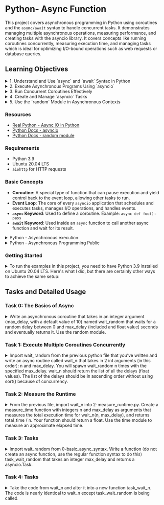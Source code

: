 # Python- Async Function
This project covers asynchronous programming in Python using coroutines and the `async/await` syntax to handle concurrent tasks. It demonstrates managing multiple asynchronous operations, measuring performance, and creating tasks with the asyncio library.
It covers concepts like running coroutines concurrently, measuring execution time, and managing tasks which is ideal for optimizing I/O-bound operations such as web requests or database queries.

## Learning Objectives
<details>
<summary>1. Understand and Use `async` and `await` Syntax in Python</summary>

   In this project, I learned to use `async` and `await` to define and run asynchronous functions. For example, in **Task 0**, I implemented `wait_random`, an asynchronous coroutine that uses `await asyncio.sleep(delay)` to wait for a random delay:

   ```python
   async def wait_random(max_delay: int = 10) -> float:
       '''
       Asynchronous coroutine that waits for a random delay
       between 0 and max_delay seconds and returns it.
       '''
       delay = random.uniform(0, max_delay)
       await asyncio.sleep(delay)
       return delay
   ```
</details>
  
<details>
<summary>2. Execute Asynchronous Programs Using `asyncio`</summary>

   I executed asynchronous programs using the `asyncio.run()` function. In **Task 1**, I ran the `wait_n` coroutine that executes multiple instances of `wait_random` concurrently:

   ```python
   import asyncio

   async def wait_n(n: int, max_delay: int) -> List[float]:
       '''
       Runs `wait_random` n times with a maximum delay of `max_delay`
       and returns the delays in ascending order.
       '''
       tasks = [wait_random(max_delay) for _ in range(n)]
       delays = [await task for task in asyncio.as_completed(tasks)]
       return delays

   asyncio.run(wait_n(5, 5))
   ```
</details>

<details>
<summary>3. Run Concurrent Coroutines Effectively</summary>

   I learned to run coroutines concurrently using `asyncio.gather` or `asyncio.as_completed`. In **Task 4**, I implemented `task_wait_n`, which runs multiple tasks concurrently using `asyncio.as_completed`:

   ```python
   async def task_wait_n(n: int, max_delay: int) -> List[float]:
       '''
       Runs `task_wait_random` n times with a maximum delay of `max_delay`
       and returns the delays in ascending order.
       '''
       tasks = [task_wait_random(max_delay) for _ in range(n)]
       delays = [await task for task in asyncio.as_completed(tasks)]
       return delays
   ```

   This function gathers results as they complete, allowing efficient concurrency management.
   </details>

<details>
<summary>4. Create and Manage `asyncio` Tasks</summary>

   I created and managed tasks using the `asyncio.create_task()` method. In **Task 3**, I implemented `task_wait_random` that creates and returns an `asyncio.Task`:

   ```python
   def task_wait_random(max_delay: int) -> asyncio.Task:
       '''
       Returns an asyncio.Task that runs the `wait_random` coroutine
       with the given `max_delay`.
       '''
       return asyncio.create_task(wait_random(max_delay))
   ```

   In **Task 4**, I used these tasks to run multiple asynchronous operations concurrently and handled their results effectively.
</details>

<details>
<summary>5. Use the `random` Module in Asynchronous Contexts</summary>

   I used the `random` module to generate random delay values in an asynchronous context. In **Task 0**, the `wait_random` coroutine uses `random.uniform` to create a random float between `0` and `max_delay`:

   ```python
   delay = random.uniform(0, max_delay)
   await asyncio.sleep(delay)
   return delay
   ```

   This random delay is then used to simulate asynchronous operations that complete at unpredictable times.

</details>

### Resources

- [Real Python - Async IO in Python](https://realpython.com/async-io-python/)
- [Python Docs - asyncio](https://docs.python.org/3/library/asyncio.html)
- [Python Docs - random module](https://docs.python.org/3/library/random.html#random.uniform)

### Requirements

- Python 3.9
- Ubuntu 20.04 LTS
- `aiohttp` for HTTP requests

### Basic Concepts

- **Coroutine**: A special type of function that can pause execution and yield control back to the event loop, allowing other tasks to run.
- **Event Loop**: The core of every `asyncio` application that schedules and executes tasks, manages I/O operations, and handles events.
- **`async` Keyword**: Used to define a coroutine. Example: `async def foo(): pass`
- **`await` Keyword**: Used inside an `async` function to call another async function and wait for its result.


<details>
<summary>Python - Asynchronous execution </summary>
Coroutines and the async/await syntax in Python are used to write asynchronous code that can perform tasks concurrently without the need for threads or processes. This is particularly useful for I/O-bound tasks, like web requests or database queries, where you’d otherwise be waiting for a response and wasting CPU cycles and where traditional threading or multiprocessing might be overkill or introduce unnecessary complexity.

Basic Concepts:
Coroutine: A coroutine is a special type of function that can pause its execution and yield control back to the event loop, allowing other tasks to run. It can later resume from where it left off.

Event Loop: The event loop is the core of every asyncio application. It schedules and executes tasks and callbacks, manages I/O operations, and handles events.

async: This keyword is used to define a coroutine. For example, async def foo(): pass defines a coroutine named foo.

await: This keyword is used inside an async function to call another async function and wait for its result. It essentially yields control back to the event loop.

Basic Example:
import asyncio

async def say_hello():
    await asyncio.sleep(1)
    print("Hello")

async def say_world():
    await asyncio.sleep(1)
    print("World")

async def main():
    await say_hello()
    await say_world()

asyncio.run(main())
In this example, the main coroutine calls say_hello and then say_world. Each of these coroutines sleeps for 1 second using asyncio.sleep (an asynchronous sleep) and then prints a message. The program will take 2 seconds to complete because the coroutines are awaited one after the other.

Concurrent Execution:
To run multiple coroutines concurrently, you can use asyncio.gather:

async def main():
    await asyncio.gather(say_hello(), say_world())
Now, “Hello” and “World” will be printed almost simultaneously, and the program will take approximately 1 second to complete.

Real-world Example:
Consider a scenario where you want to fetch multiple web pages concurrently:

import aiohttp
import asyncio

async def fetch_url(url):
    async with aiohttp.ClientSession() as session:
        async with session.get(url) as response:
            return await response.text()

async def main():
    urls = ["https://example.com", "https://example.org", "https://example.net"]
    tasks = [fetch_url(url) for url in urls]
    pages = await asyncio.gather(*tasks)
    for url, page in zip(urls, pages):
        print(f"Content from {url}: {len(page)} bytes")

asyncio.run(main())
In this example, we’re using the aiohttp library to fetch web pages asynchronously. The main coroutine creates a list of tasks to fetch each URL and then gathers the results. This allows fetching all the URLs concurrently, which is much faster than fetching them one by one.

Can coroutines replace multi-threading?
Coroutines and multi-threading are both mechanisms to achieve concurrency, but they serve different purposes and have different strengths and weaknesses. Whether coroutines can replace multi-threading depends on the specific use case.

Coroutines:
Nature: Coroutines are cooperative, meaning that they decide when to give up control. This is done using the await keyword in Python’s asyncio. This allows other coroutines to run.

Use Cases: Coroutines are best suited for I/O-bound tasks, like reading/writing to files, network operations, or any task where the program spends a lot of time waiting.

Advantages:

Lightweight: You can have thousands or even millions of coroutines without the overhead of threads.
Deterministic: Since there’s no preemption by an external scheduler, the points where context switches happen are explicit and predictable.
Avoids many concurrency problems: Since only one coroutine runs at a time in a single-threaded event loop, you don’t have to worry about race conditions in the same way as with threads.
Limitations:

CPU-bound tasks: Coroutines run in a single thread. If you have a CPU-bound task, it can block the event loop, making all other tasks wait.
Need for async/await: Existing synchronous code and libraries need to be adapted to be used in an asynchronous context.
Multi-threading:
Nature: Threads are preemptive, meaning the OS decides when to switch between threads, which can happen at any point.

Use Cases: Threads can be used for both I/O-bound and CPU-bound tasks. They allow multiple operations to run in parallel on multi-core processors.

Advantages:

True parallelism: On multi-core systems, multiple threads can run in parallel, making full use of the CPU.
Easier integration: Many existing libraries are thread-safe or can be used in a multi-threaded context without modification.
Limitations:

Overhead: Threads have a significant memory and context-switching overhead.
Concurrency issues: Race conditions, deadlocks, and other concurrency-related problems can be challenging to debug and solve.
Global Interpreter Lock (GIL) in CPython: In the standard Python interpreter (CPython), the GIL prevents multiple native threads from executing Python bytecodes at once. This means that multi-threading is not always effective for CPU-bound tasks in Python.
Coroutines can’t universally replace multi-threading, but they offer a more efficient and often simpler way to handle concurrency for I/O-bound tasks. For CPU-bound tasks, especially in languages or environments without a GIL-like mechanism, multi-threading or multiprocessing might be more appropriate.

In many modern applications, a combination of both coroutines and threads (or processes) is used to achieve the desired performance and responsiveness. For example, you might use an asynchronous framework for handling I/O and background threads for CPU-intensive computations.
</details>

<details>
<summary>Python - Asynchronous Programming Public</summary>
What is Asynchronous Programming?
In traditional synchronous programming, each operation is executed one after the other. If one operation takes time (like fetching data from the internet), the entire program waits and nothing else progresses.

Asynchronous programming allows certain operations to be executed in the “background”, freeing up the main program to continue running. This is especially useful for I/O-bound operations like network requests, file operations, etc.

The Event Loop
The heart of asynchronous programming in Python is the “event loop”. Think of it as a constantly running loop that checks if there are any tasks to run. If there are tasks, it runs them; if not, it keeps looping.

Tasks can be scheduled to run on the event loop, and the loop will execute them when it can. The event loop can handle many tasks by quickly switching between them, giving the illusion that they’re running at the same time.

Async/Await
async and await are keywords introduced in Python to make asynchronous programming more readable and straightforward.

async defines an asynchronous function. This function doesn’t run immediately; instead, it returns a coroutine object.
await is used to call an asynchronous function and wait for it to complete.
Simple Example:
Let’s say we want to simulate a function that waits for a while:

import asyncio

async def say_after(delay, msg):
    await asyncio.sleep(delay)
    print(msg)

# Running the asynchronous function
async def main():
    print("Started")
    await say_after(1, "Hello")
    await say_after(2, "World")
    print("Finished")

# Python 3.7+
asyncio.run(main())

In this example:

say_after is an asynchronous function because of the async keyword.
Inside say_after, we use await to pause the function for a specified delay. During this pause, the event loop can do other things.
In the main function, we call say_after twice. The second call won’t start until the first one is finished because of the await keyword.
asyncio.run(main()) is used to run the main coroutine and start the event loop.
How does this differ from synchronous code?
If this were synchronous code, the entire program would stop during the sleep calls. But with async/await, other tasks could run during those pauses.

More Complex Example: Running Tasks Concurrently
What if we want both messages to print after waiting for 3 seconds, without waiting for the first task to complete?

async def main():
    task1 = asyncio.create_task(say_after(1, "Hello"))
    task2 = asyncio.create_task(say_after(2, "World"))

    print("Started")

    # Wait until both tasks are completed
    await task1
    await task2

    print("Finished")

asyncio.run(main())

Here, asyncio.create_task() schedules the coroutines to run on the event loop, but doesn’t wait for them to complete. Both say_after calls run “concurrently”, making the program faster.

In Summary:
Asynchronous programming allows multiple tasks to run seemingly in parallel, making efficient use of resources.
The event loop is the core of this mechanism, constantly checking and running tasks as they’re scheduled.
async/await provides a readable way to write asynchronous code in Python.
Remember, async/await is best suited for I/O-bound and high-level structured network code, not for CPU-bound tasks. For CPU-bound tasks, you might want to look into multi-threading or multi-processing in Python.
</details>

### Getting Started
<details>
<summary>
To run the examples in this project, you need to have Python 3.9 installed on Ubuntu 20.04 LTS. Here's what I did, but there are certainly other ways to achieve the same setup:</summary>

1. **Add the Deadsnakes PPA and Install Python 3.9**:

    I first updated the package list and added the Deadsnakes PPA to install Python 3.9:

    ```bash
    sudo apt update
    sudo add-apt-repository ppa:deadsnakes/ppa
    sudo apt update
    sudo apt install python3.9 python3.9-venv
    ```

2. **Create and Activate a Virtual Environment**:

    After installing Python 3.9, I created and activated a virtual environment:

    ```bash
    python3.9 -m venv venv
    source venv/bin/activate
    ```

3. **Install Necessary Packages**:

    I installed the necessary packages for the project. This project uses **aiohttp** for asynchronous HTTP requests:

    ```bash
    pip install aiohttp
    ```

These steps worked for me, but there are other methods to set up Python and the required environment depending on your system preferences and configurations.

</details>

## Tasks and Detailed Usage

### Task 0: The Basics of Async
<details>
<summary>
Write an asynchronous coroutine that takes in an integer argument (max_delay, with a default value of 10) named wait_random that waits for a random delay between 0 and max_delay (included and float value) seconds and eventually returns it.
Use the random module.</summary>

**Code:**

**File:** `0-basic_async_syntax.py`

```python
#!/usr/bin/env python3
'''
This module contains an asynchronous coroutine that waits for a random
delay between 0 and max_delay seconds and returns the delay.
'''

import asyncio
import random

async def wait_random(max_delay: int = 10) -> float:
    '''
    Asynchronous coroutine that waits for a random delay
    between 0 and max_delay seconds and returns it.
    '''
    delay = random.uniform(0, max_delay)
    await asyncio.sleep(delay)
    return delay
```

**Explanation:**

- The function `wait_random` is defined with a parameter `max_delay` annotated as an integer, with a default value of 10.
- It generates a random float value between 0 and `max_delay` using `random.uniform(0, max_delay)`.
- The function uses `await asyncio.sleep(delay)` to asynchronously wait for the generated delay.
- The function returns the delay as a float.

**Usage:**

To test the coroutine, use the provided main script (`0-main.py`):

**File:** `0-main.py`

```python
#!/usr/bin/env python3
import asyncio
wait_random = __import__('0-basic_async_syntax').wait_random

print(asyncio.run(wait_random()))
print(asyncio.run(wait_random(5)))
print(asyncio.run(wait_random(15)))
```

**Run the main script:**

```bash
chmod +x 0-main.py
./0-main.py
```

**Expected Output:**

The output will be a series of random float numbers representing the delay time, for example:

```
9.034261504534394
1.6216525464615306
10.634589756751769
```

This output confirms that the coroutine correctly waits for a random delay between 0 and `max_delay` seconds and returns the delay time as expected.

</details>


### Task 1: Execute Multiple Coroutines Concurrently
<details>
<summary>Import wait_random from the previous python file that you’ve written and write an async routine called wait_n that takes in 2 int arguments (in this order): n and max_delay. You will spawn wait_random n times with the specified max_delay.
wait_n should return the list of all the delays (float values). The list of the delays should be in ascending order without using sort() because of concurrency.</summary>


**Code:**

**File:** `1-concurrent_coroutines.py`

```python
#!/usr/bin/env python3
'''
This module has a coroutine `wait_n` that runs `wait_random` multiple times
and returns a sorted list of delays.
'''

import asyncio
from typing import List
wait_random = __import__('0-basic_async_syntax').wait_random


async def wait_n(n: int, max_delay: int) -> List[float]:
    '''
    Runs `wait_random` n times with a maximum delay of `max_delay`
    and returns the delays in ascending order.
    '''
    # list of tasks to run concurrently
    tasks = [wait_random(max_delay) for _ in range(n)]
    
    # gather results as they complete
    delays = [await task for task in asyncio.as_completed(tasks)]
    
    return delays
```

**Explanation:**

- The function `wait_n` runs the `wait_random` coroutine `n` times concurrently with a maximum delay of `max_delay`.
- Uses `asyncio.as_completed` to gather the results as they complete, ensuring the delays are in ascending order.

**Usage:**

To test the function, use the provided main script (`1-main.py`):

**File:** `1-main.py`

```python
#!/usr/bin/env python3
'''
Test file for printing the correct output of the wait_n coroutine
'''
import asyncio

wait_n = __import__('1-concurrent_coroutines').wait_n

print(asyncio.run(wait_n(5, 5)))
print(asyncio.run(wait_n(10, 7)))
print(asyncio.run(wait_n(10, 0)))
```

**Run the main script:**

```bash
chmod +x 1-main.py
./1-main.py
```

**Expected Output:**

The output will be a list of random float numbers representing the delay times, sorted in ascending order, for example:

```
[0.9693881173832269, 1.0264573845731002, 1.7992690129519855, 3.641373003434587, 4.500011569340617]
[0.07256214141415429, 1.518551245602588, 3.355762808432721, 3.7032593997182923, 3.7796178143655546, 4.744537840582318, 5.50781365463315, 5.758942587637626, 6.109707751654879, 6.831351588271327]
[0.0, 0.0, 0.0, 0.0, 0.0, 0.0, 0.0, 0.0, 0.0, 0.0]
```
</details>


### Task 2: Measure the Runtime

<details>
<summary>From the previous file, import wait_n into 2-measure_runtime.py.
Create a measure_time function with integers n and max_delay as arguments that measures the total execution time for wait_n(n, max_delay), and returns total_time / n. Your function should return a float.
Use the time module to measure an approximate elapsed time.</summary>


**Code:**

**File:** `2-measure_runtime.py`

```python
#!/usr/bin/env python3
'''
This module contains a function `measure_time` that measures the average
runtime of the `wait_n` coroutine.
'''

import asyncio
import time
from typing import List
wait_n = __import__('1-concurrent_coroutines').wait_n


def measure_time(n: int, max_delay: int) -> float:
    '''
    Measures the total execution time for `wait_n(n, max_delay)` and
    returns the average time per call.
    '''
    start_time = time.time()
    asyncio.run(wait_n(n, max_delay))
    total_time = time.time() - start_time

    return total_time / n
```

**Explanation:**

- The `measure_time` function:
  - Records the start time before running the `wait_n` coroutine.
  - Runs `wait_n` using `asyncio.run()` to execute it asynchronously.
  - Calculates the total elapsed time by subtracting the start time from the time after execution.
  - Returns the average runtime per call (`total_time / n`).

**Usage:**

To test the function, use the provided main script (`2-main.py`):

**File:** `2-main.py`

```python
#!/usr/bin/env python3

measure_time = __import__('2-measure_runtime').measure_time

n = 5
max_delay = 9

print(measure_time(n, max_delay))
```

**Run the Main Script:**

```bash
chmod +x 2-main.py
./2-main.py
```

**Expected Output:**

The output will display the average time taken per call, for example:

```
1.759705400466919
```
</details>

### Task 3: Tasks
<details>
<summary>Import wait_random from 0-basic_async_syntax.
Write a function (do not create an async function, use the regular function syntax to do this) task_wait_random that takes an integer max_delay and returns a asyncio.Task.</summary>


**Code:**

**File:** `3-tasks.py`

```python
#!/usr/bin/env python3
'''
This module contains a function `task_wait_random` that returns an asyncio.Task.
'''

import asyncio
from typing import Any
wait_random = __import__('0-basic_async_syntax').wait_random


def task_wait_random(max_delay: int) -> asyncio.Task:
    '''
    Returns an asyncio.Task that runs the `wait_random` coroutine
    with the given `max_delay`.
    '''
    return asyncio.create_task(wait_random(max_delay))
```

**Explanation:**

- The `task_wait_random` function:
  - Takes an integer `max_delay` as an argument.
  - Uses `asyncio.create_task()` to create and return a task that runs `wait_random` with the specified `max_delay`.

**Usage:**

To test the function, use the provided main script (`3-main.py`):

**File:** `3-main.py`

```python
#!/usr/bin/env python3

import asyncio
task_wait_random = __import__('3-tasks').task_wait_random


async def test(max_delay: int) -> float:
    task = task_wait_random(max_delay)
    await task
    print(task.__class__)

asyncio.run(test(5))
```

**Run the Main Script:**

Make the script executable and run it:

```bash
chmod +x 3-main.py
./3-main.py
```

**Expected Output:**

The output should confirm that the returned object is an `asyncio.Task`:

```
<class '_asyncio.Task'>
```

This confirms that the function correctly creates an asyncio task to run the `wait_random` coroutine.
</details>

### Task 4: Tasks
<details>
<summary>Take the code from wait_n and alter it into a new function task_wait_n. The code is nearly identical to wait_n except task_wait_random is being called.</summary>

**Code:**

**File:** `4-tasks.py`

```python
#!/usr/bin/env python3
'''
This module contains a function `task_wait_n` that runs multiple
tasks using `task_wait_random` and returns a sorted list of delays.
'''

import asyncio
from typing import List
task_wait_random = __import__('3-tasks').task_wait_random


async def task_wait_n(n: int, max_delay: int) -> List[float]:
    '''
    Runs `task_wait_random` n times with a maximum delay of `max_delay`
    and returns the delays in ascending order.
    '''
    # Create a list of tasks
    tasks = [task_wait_random(max_delay) for _ in range(n)]
    
    # Gather results as they complete
    delays = [await task for task in asyncio.as_completed(tasks)]
    
    return delays
```

**Explanation:**

- The `task_wait_n` function:
  - Uses `task_wait_random` from Task 3 to create a list of tasks.
  - Runs these tasks concurrently and collects their results as they complete, ensuring the delays are in ascending order.

**Usage:**

To test the function, use the provided main script (`4-main.py`):

**File:** `4-main.py`

```python
#!/usr/bin/env python3

import asyncio
task_wait_n = __import__('4-tasks').task_wait_n

n = 5
max_delay = 6
print(asyncio.run(task_wait_n(n, max_delay)))
```

**Run the Main Script:**

Make the script executable and run it:

```bash
chmod +x 4-main.py
./4-main.py
```

**Expected Output:**

The output will display a list of delays in ascending order, for example:

```
[0.2261658205652346, 1.1942770588220557, 1.8410422186086628, 2.1457353803430523, 4.002505454641153]
```

This confirms that the function correctly creates multiple tasks and returns their results in ascending order.
</details>
